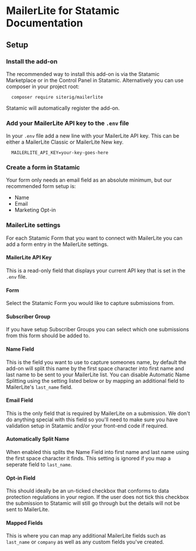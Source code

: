 # MailerLite for Statamic Documentation

## Setup

### Install the add-on

The recommended way to install this add-on is via the Statamic Marketplace or in the Control Panel in Statamic. Alternatively you can use composer in your project root:

```
  composer require siterig/mailerlite
```

Statamic will automatically register the add-on.


### Add your MailerLite API key to the `.env` file

In your `.env` file add a new line with your MailerLite API key. This can be either a MailerLite Classic or MailerLite New key.

```
  MAILERLITE_API_KEY=your-key-goes-here
```


### Create a form in Statamic

Your form only needs an email field as an absolute minimum, but our recommended form setup is:

- Name
- Email
- Marketing Opt-in


### MailerLite settings

For each Statamic Form that you want to connect with MailerLite you can add a form entry in the MailerLite settings.

#### MailerLite API Key

This is a read-only field that displays your current API key that is set in the `.env` file.


#### Form

Select the Statamic Form you would like to capture submissions from.


#### Subscriber Group

If you have setup Subscriber Groups you can select which one submissions from this form should be added to.


#### Name Field

This is the field you want to use to capture someones name, by default the add-on will split this name by the first space character into first name and last name to be sent to your MailerLite list. You can disable Automatic Name Splitting using the setting listed below or by mapping an additional field to MailerLite's `last_name` field.


#### Email Field

This is the only field that is required by MailerLite on a submission. We don't do anything special with this field so you'll need to make sure you have validation setup in Statamic and/or your front-end code if required.


#### Automatically Split Name

When enabled this splits the Name Field into first name and last name using the first space character it finds. This setting is ignored if you map a seperate field to `last_name`.


#### Opt-in Field

This should ideally be an un-ticked checkbox that conforms to data protection regulations in your region. If the user does not tick this checkbox the submission to Statamic will still go through but the details will not be sent to MailerLite.


#### Mapped Fields

This is where you can map any additional MailerLite fields such as `last_name` or `company` as well as any custom fields you've created.


